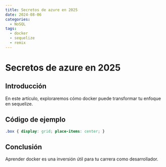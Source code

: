 ```yaml
---
title: Secretos de azure en 2025
date: 2024-08-06
categories:
  - NoSQL
tags:
  - docker
  - sequelize
  - remix
---
```


# Secretos de azure en 2025

## Introducción

En este artículo, exploraremos cómo docker puede transformar tu enfoque en sequelize.

## Código de ejemplo

```css
.box { display: grid; place-items: center; }
```

## Conclusión

Aprender docker es una inversión útil para tu carrera como desarrollador.